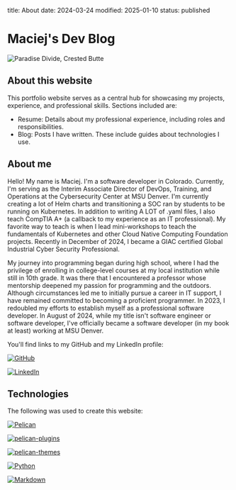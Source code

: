 title: About
date: 2024-03-24
modified: 2025-01-10
status: published

Maciej's Dev Blog
=================

![Paradise Divide, Crested Butte]({static}/img/paradise_divide_cb.jpg)

## About this website
This portfolio website serves as a central hub for showcasing my projects, experience, and professional skills. Sections included are:

- Resume: Details about my professional experience, including roles and responsibilities.
- Blog: Posts I have written. These include guides about technologies I use.

## About me
Hello! My name is Maciej. I'm a software developer in Colorado. Currently, I'm serving as the Interim Associate Director of DevOps, Training, and Operations at the Cybersecurity Center at MSU Denver. I'm currently creating a lot of Helm charts and transitioning a SOC ran by students to be running on Kubernetes. In addition to writing A LOT of .yaml files, I also teach CompTIA A+ (a callback to my experience as an IT professional). My favorite way to teach is when I lead mini-workshops to teach the fundamentals of Kubernetes and other Cloud Native Computing Foundation projects. Recently in December of 2024, I became a GIAC certified Global Industrial Cyber Security Professional. 

My journey into programming began during high school, where I had the privilege of enrolling in college-level courses at my local institution while still in 10th grade. It was there that I encountered a professor whose mentorship deepened my passion for programming and the outdoors. Although circumstances led me to initially pursue a career in IT support, I have remained committed to becoming a proficient programmer. In 2023, I redoubled my efforts to establish myself as a professional software developer. In August of 2024, while my title isn't software engineer or software developer, I've officially became a software developer (in my book at least) working at MSU Denver. 

You'll find links to my GitHub and my LinkedIn profile:

[![GitHub](https://img.shields.io/badge/github-%23121011.svg?style=for-the-badge&logo=github&logoColor=white)](https://github.com/Xata)

[![LinkedIn](https://img.shields.io/badge/linkedin-%230077B5.svg?style=for-the-badge&logo=linkedin&logoColor=white)](https://www.linkedin.com/in/maciejwal/)

## Technologies
The following was used to create this website:

[![Pelican](https://img.shields.io/static/v1?style=for-the-badge&message=pelican&color=14A0C4&logo=Pelican&logoColor=FFFFFF&label=)](https://github.com/getpelican/pelican)

[![pelican-plugins](https://img.shields.io/static/v1?style=for-the-badge&message=pelican-plugins&color=14A0C4&logo=GitHub&logoColor=FFFFFF&label=)](https://github.com/getpelican/pelican-plugins/tree/master)

[![pelican-themes](https://img.shields.io/static/v1?style=for-the-badge&message=pelican-themes&color=14A0C4&logo=GitHub&logoColor=FFFFFF&label=)](https://github.com/getpelican/pelican-themes/tree/master/pelican-bootstrap3)

[![Python](https://img.shields.io/badge/python-3670A0?style=for-the-badge&logo=python&logoColor=ffdd54)](https://www.python.org/)

[![Markdown](https://img.shields.io/badge/markdown-%23000000.svg?style=for-the-badge&logo=markdown&logoColor=white)](https://daringfireball.net/projects/markdown/)